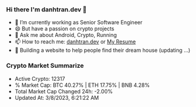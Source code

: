 ### Hi there I'm danhtran.dev 👋

- 🔭 I’m currently working as Senior Software Engineer
- 😄 But have a passion on crypto projects
- 💬 Ask me about Android, Crypto, Running 
- 📫 How to reach me: <a href="https://danhtran.dev" target="_blank">danhtran.dev</a> or <a href="Dan-Resume.pdf" target="_blank">My Resume</a>
- 🌱 Building a website to help people find their dream house (updating ...)

### Crypto Market Summarize
- Active Crypto: 12317
- % Market Cap: BTC 40.27% | ETH 17.75% | BNB 4.28%
- Total Market Cap Changed 24h: -2.00%
- Updated At: 3/8/2023, 6:21:22 AM
